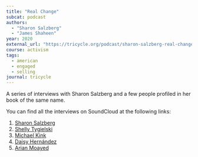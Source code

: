 ```yaml
---
title: "Real Change"
subcat: podcast
authors:
  - "Sharon Salzberg"
  - "James Shaheen"
year: 2020
external_url: "https://tricycle.org/podcast/sharon-salzberg-real-change/"
course: activism
tags:
  - american
  - engaged
  - selling
journal: tricycle
---
```


A series of interviews with Sharon Salzberg and a few people profiled in her book of the same name.

You can find all the interviews on SoundCloud at the following links:

1. [Sharon Salzberg](https://www.soundcloud.com/tricyclemag/sharon-salzberg-real-change)
1. [Shelly Tygielski](https://www.soundcloud.com/tricyclemag/shelly-tygielski-real-change)
1. [Michael Kink](https://www.soundcloud.com/tricyclemag/michael-kink-real-change)
1. [Daisy Hernández](https://www.soundcloud.com/tricyclemag/daisy-hernandez-real-change)
1. [Arian Moayed](https://www.soundcloud.com/tricyclemag/arian-moayed-real-change)

